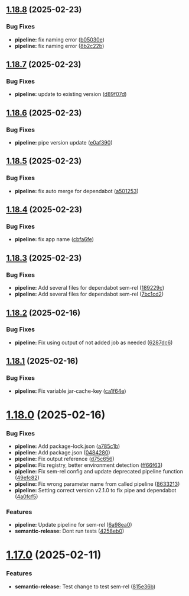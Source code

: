 ## [1.18.8](https://github.com/derBobby/p2signal-notification/compare/v1.18.7...v1.18.8) (2025-02-23)


### Bug Fixes

* **pipeline:** fix naming error ([b05030e](https://github.com/derBobby/p2signal-notification/commit/b05030e98d354eb0033fb4e0b8bd8ddf6e39270f))
* **pipeline:** fix naming error ([8b2c22b](https://github.com/derBobby/p2signal-notification/commit/8b2c22b72cf09d64d90429d2544a620604fe3b2c))

## [1.18.7](https://github.com/derBobby/p2signal-notification/compare/v1.18.6...v1.18.7) (2025-02-23)


### Bug Fixes

* **pipeline:** update to existing version ([d89f07d](https://github.com/derBobby/p2signal-notification/commit/d89f07d21b79b8fbd59a363abdb55e4841314e99))

## [1.18.6](https://github.com/derBobby/p2signal-notification/compare/v1.18.5...v1.18.6) (2025-02-23)


### Bug Fixes

* **pipeline:** pipe version update ([e0af390](https://github.com/derBobby/p2signal-notification/commit/e0af3908a62fcbde09b26e362f1dc8c9f3e13d58))

## [1.18.5](https://github.com/derBobby/p2signal-notification/compare/v1.18.4...v1.18.5) (2025-02-23)


### Bug Fixes

* **pipeline:** fix auto merge for dependabot ([a501253](https://github.com/derBobby/p2signal-notification/commit/a50125395941704b40cf53067446c079cb49220d))

## [1.18.4](https://github.com/derBobby/p2signal-notification/compare/v1.18.3...v1.18.4) (2025-02-23)


### Bug Fixes

* **pipeline:** fix app name ([cbfa6fe](https://github.com/derBobby/p2signal-notification/commit/cbfa6fe319588d12b6208963d278f5f2e24132f4))

## [1.18.3](https://github.com/derBobby/p2signal-notification/compare/v1.18.2...v1.18.3) (2025-02-23)


### Bug Fixes

* **pipeline:** Add several files for dependabot sem-rel ([189229c](https://github.com/derBobby/p2signal-notification/commit/189229c099e6072203355e3525d3c1c585b4d41c))
* **pipeline:** Add several files for dependabot sem-rel ([7bc1cd2](https://github.com/derBobby/p2signal-notification/commit/7bc1cd258e8d930e580dbbbd36123188360abff1))

## [1.18.2](https://github.com/derBobby/p2signal-notification/compare/v1.18.1...v1.18.2) (2025-02-16)


### Bug Fixes

* **pipeline:** Fix using output of not added job as needed ([6287dc6](https://github.com/derBobby/p2signal-notification/commit/6287dc6116120ff73c111bff71766e0e2b205459))

## [1.18.1](https://github.com/derBobby/p2signal-notification/compare/v1.18.0...v1.18.1) (2025-02-16)


### Bug Fixes

* **pipeline:** Fix variable jar-cache-key ([ca1f64e](https://github.com/derBobby/p2signal-notification/commit/ca1f64ec9a60887b1f5757e682d4e92dbe576531))

# [1.18.0](https://github.com/derBobby/p2signal-notification/compare/v1.17.0...v1.18.0) (2025-02-16)


### Bug Fixes

* **pipeline:** Add package-lock.json ([a785c1b](https://github.com/derBobby/p2signal-notification/commit/a785c1b6cc8dc08a53c8f546f3d711b94919addd))
* **pipeline:** Add package.json ([0484280](https://github.com/derBobby/p2signal-notification/commit/0484280709ef59a8559f8eb59290e9e01c53a6a1))
* **pipeline:** Fix output reference ([d75c656](https://github.com/derBobby/p2signal-notification/commit/d75c656e82231bbbee2bb6eeaa5c9e1dd2ea8179))
* **pipeline:** Fix registry, better environment detection ([ff66f63](https://github.com/derBobby/p2signal-notification/commit/ff66f6309056b0e63a97befab9839f5bafb5c275))
* **pipeline:** Fix sem-rel config and update deprecated pipeline function ([49efc82](https://github.com/derBobby/p2signal-notification/commit/49efc82f8c939131f017c252e3085a99040409a6))
* **pipeline:** Fix wrong parameter name from called pipeline ([8633213](https://github.com/derBobby/p2signal-notification/commit/8633213002da590f5201b16c43ed408244ab9be6))
* **pipeline:** Setting correct version v2.1.0 to fix pipe and dependabot ([4a0fcf5](https://github.com/derBobby/p2signal-notification/commit/4a0fcf59efaca8e6037a005ad376f73827e498be))


### Features

* **pipeline:** Update pipeline for sem-rel ([6a98ea0](https://github.com/derBobby/p2signal-notification/commit/6a98ea0338c3fd342b624b57ad6fed31ab26dc79))
* **semantic-release:** Dont run tests ([4258eb0](https://github.com/derBobby/p2signal-notification/commit/4258eb01a286eb3403cffb3252ebd4033c1220b5))

# [1.17.0](https://github.com/derBobby/p2signal-notification/compare/v1.16.0...v1.17.0) (2025-02-11)


### Features

* **semantic-release:** Test change to test sem-rel ([815e36b](https://github.com/derBobby/p2signal-notification/commit/815e36b393e26aa128391fa2c05758ac018d243d))
